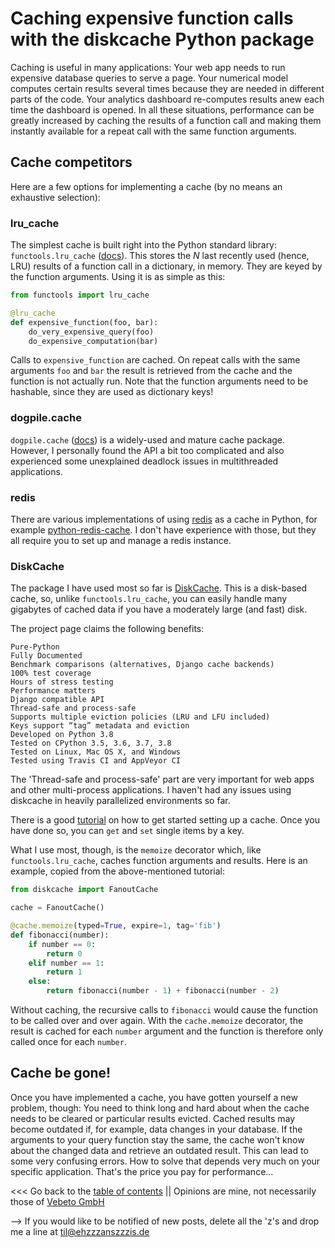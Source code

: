 # Caching expensive function calls with the diskcache Python package

Caching is useful in many applications: Your web app needs to run expensive database queries
to serve a page. Your numerical model computes certain results several times because they are needed
in different parts of the code.
Your analytics dashboard re-computes results anew each time the dashboard is opened.
In all these situations, performance can be greatly increased by caching the results of a function call
and making them instantly available for a repeat call with the same function arguments.


## Cache competitors

Here are a few options for implementing a cache (by no means an exhaustive selection):


### lru_cache

The simplest cache is built right into the Python standard library: `functools.lru_cache` ([docs](https://docs.python.org/3/library/functools.html#functools.lru_cache)).
This stores the _N_ last recently used (hence, LRU) results of a function call in a dictionary, in memory.
They are keyed by the function arguments.
Using it is as simple as this:
```python
from functools import lru_cache

@lru_cache
def expensive_function(foo, bar):
    do_very_expensive_query(foo)
    do_expensive_computation(bar)
```

Calls to `expensive_function` are cached. On repeat calls with the same arguments `foo` and `bar` the result is retrieved from the cache and the function is not actually run.
Note that the function arguments need to be hashable, since they are used as dictionary keys!


### dogpile.cache

`dogpile.cache` ([docs](https://github.com/sqlalchemy/dogpile.cache)) is a widely-used and mature cache package.
However, I personally found the API a bit too complicated and also experienced some unexplained deadlock issues
in multithreaded applications.


### redis

There are various implementations of using [redis](https://redis.io/) as a cache in Python, for example [python-redis-cache](https://github.com/taylorhakes/python-redis-cache).
I don't have experience with those, but they all require you to set up and manage a redis instance.


### DiskCache

The package I have used most so far is [DiskCache](http://www.grantjenks.com/docs/diskcache/).
This is a disk-based cache, so, unlike `functools.lru_cache`, you can easily handle many gigabytes of cached data
if you have a moderately large (and fast) disk.

The project page claims the following benefits:

    Pure-Python
    Fully Documented
    Benchmark comparisons (alternatives, Django cache backends)
    100% test coverage
    Hours of stress testing
    Performance matters
    Django compatible API
    Thread-safe and process-safe
    Supports multiple eviction policies (LRU and LFU included)
    Keys support “tag” metadata and eviction
    Developed on Python 3.8
    Tested on CPython 3.5, 3.6, 3.7, 3.8
    Tested on Linux, Mac OS X, and Windows
    Tested using Travis CI and AppVeyor CI
    
The 'Thread-safe and process-safe' part are very important for web apps and other multi-process applications.
I haven't had any issues using diskcache in heavily parallelized environments so far.

There is a good [tutorial](http://www.grantjenks.com/docs/diskcache/tutorial.html) on how to get started setting up a cache.
Once you have done so, you can `get` and `set` single items by a key.

What I use most, though, is the `memoize` decorator which, like `functools.lru_cache`, caches function arguments and results.
Here is an example, copied from the above-mentioned tutorial:
```python
from diskcache import FanoutCache

cache = FanoutCache()

@cache.memoize(typed=True, expire=1, tag='fib')
def fibonacci(number):
    if number == 0:
        return 0
    elif number == 1:
        return 1
    else:
        return fibonacci(number - 1) + fibonacci(number - 2)
```

Without caching, the recursive calls to `fibonacci` would cause the function to be called over and over again.
With the `cache.memoize` decorator, the result is cached for each `number` argument and the function is therefore
only called once for each `number`.


## Cache be gone!

Once you have implemented a cache, you have gotten yourself a new problem, though: You need to think long and hard
about when the cache needs to be cleared or particular results evicted.
Cached results may become outdated if, for example, data changes in your database.
If the arguments to your query function stay the same, the cache won't know about the changed data and retrieve an outdated result.
This can lead to some very confusing errors.
How to solve that depends very much on your specific application.
That's the price you pay for performance...

<<< Go back to the [table of contents](../README.md) || Opinions are mine, not necessarily those of [Vebeto GmbH](https://www.vebeto.de)

--> If you would like to be notified of new posts, delete all the 'z's and drop me a line at til@ehzzzanszzzis.de
